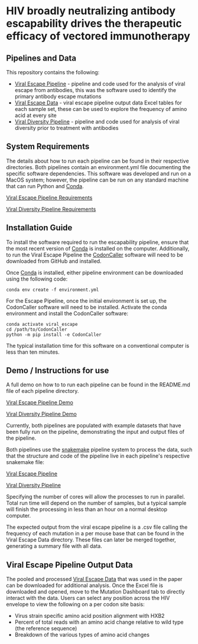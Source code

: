 # HIV broadly neutralizing antibody escapability drives the therapeutic efficacy of vectored immunotherapy

## Pipelines and Data

This repository contains the following:
* [Viral Escape Pipeline](https://github.com/Balazs-Lab/Escapability/blob/main/Viral%20Escape%20Pipeline/) - pipeline and code used for the analysis of viral escape from antibodies, this was the software used to identify the primary antibody escape mutations 
* [Viral Escape Data](https://github.com/Balazs-Lab/Escapability/tree/main/Viral%20Escape%20Data) - viral escape pipeline output data Excel tables for each sample set, these can be used to explore the frequency of amino acid at every site
* [Viral Diversity Pipeline](https://github.com/Balazs-Lab/Escapability/tree/main/Viral%20Diversity%20Pipeline) - pipeline and code used for analysis of viral diversity prior to treatment with antibodies 

## System Requirements
The details about how to run each pipeline can be found in their respective directories. 
Both pipelines contain an environment.yml file documenting the specific software dependencies. This software was developed and run on a MacOS system; however, the pipeline can be run on any standard machine that can run Python and [Conda](https://conda.io/).
 
[Viral Escape Pipeline Requirements](https://github.com/Balazs-Lab/Escapability/blob/main/Viral%20Escape%20Pipeline/environment.yml)

[Viral Diversity Pipeline Requirements](https://github.com/Balazs-Lab/Escapability/blob/main/Viral%20Diversity%20Pipeline/environment.yml)  
 

## Installation Guide

To install the software required to run the escapability pipeline, ensure that the most recent version of [Conda](https://conda.io) is installed on the computer. Additionally, to run the Viral Escape Pipeline the [CodonCaller](https://github.com/Balazs-Lab/CodonCaller) software will need to be downloaded from GitHub and installed. 

Once [Conda](https://conda.io) is installed, either pipeline environment can be downloaded using the following code:

    conda env create -f environment.yml

For the Escape Pipeline, once the initial environment is set up, the CodonCaller software will need to be installed. Activate the conda environment and install the CodonCaller software:

    conda activate viral_escape
    cd /path/to/CodonCaller
    python -m pip install -e CodonCaller

The typical installation time for this software on a conventional computer is less than ten minutes.
    

## Demo / Instructions for use

A full demo on how to to run each pipeline can be found in the README.md file of each pipeline directory.

[Viral Escape Pipeline Demo](https://github.com/Balazs-Lab/Escapability/blob/main/Viral%20Escape%20Pipeline/README.md)

[Viral Diversity Pipeline Demo](https://github.com/Balazs-Lab/Escapability/blob/main/Viral%20Diversity%20Pipeline/README.md)

Currently, both pipelines are populated with example datasets that have been fully run on the pipeline, demonstrating the input and output files of the pipeline. 

Both pipelines use the [snakemake](https://snakemake.readthedocs.io) pipeline system to process the data, such that the structure and code of the pipeline live in each pipeline's respective snakemake file:

[Viral Escape Pipeline](https://github.com/Balazs-Lab/Escapability/blob/main/Viral%20Escape%20Pipeline/Snakefile)

[Viral Diversity Pipeline](https://github.com/Balazs-Lab/Escapability/blob/main/Viral%20Diversity%20Pipeline/Snakefile)  
 

Specifying the number of cores will allow the processes to run in parallel. Total run time will depend on the number of samples, but a typical sample will finish the processing in less than an hour on a normal desktop computer. 

The expected output from the viral escape pipeline is a .csv file calling the frequency of each mutation in a per mouse base that can be found in the Viral Escape Data directory. These files can later be merged together, generating a summary file with all data.

## Viral Escape Pipeline Output Data

The pooled and processed [Viral Escape Data](https://github.com/Balazs-Lab/Escapability/tree/main/Viral%20Escape%20Data) that was used in the paper can be downloaded for additional analysis. Once the Excel file is downloaded and opened, move to the Mutation Dashboard tab to directly interact with the data. Users can select any position across the HIV envelope to view the following on a per codon site basis:
* Virus strain specific amino acid position alignment with HXB2
* Percent of total reads with an amino acid change relative to wild type (the reference sequence)
* Breakdown of the various types of amino acid changes 
